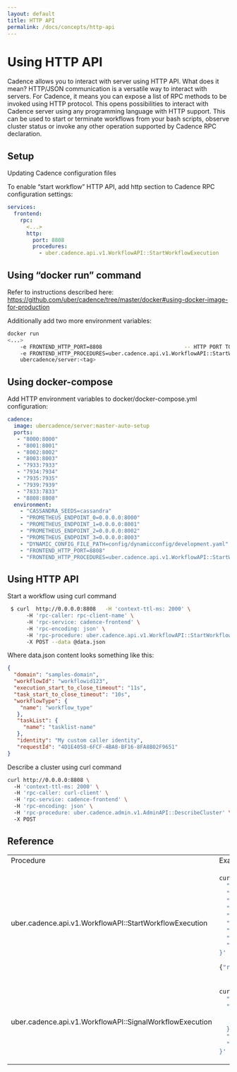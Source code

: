 ```yaml
---
layout: default
title: HTTP API
permalink: /docs/concepts/http-api
---
```


# Using HTTP API
Cadence allows you to interact with server using HTTP API. What does it mean?  HTTP/JSON communication is a versatile way to interact with servers. For Cadence, it means you can expose a list of RPC methods to be invoked using HTTP protocol. This opens possibilities to interact with Cadence server using any programming language with HTTP support. This can be used to start or terminate workflows from your bash scripts, observe cluster status or invoke any other operation supported by Cadence RPC declaration. 

 

## Setup 

Updating Cadence configuration files 

To enable “start workflow” HTTP API, add http section to Cadence RPC configuration settings: 

```yaml
services: 
  frontend: 
    rpc: 
      <...> 
      http: 
        port: 8808 
        procedures: 
          - uber.cadence.api.v1.WorkflowAPI::StartWorkflowExecution 
```


 

## Using “docker run” command 

Refer to instructions described here: https://github.com/uber/cadence/tree/master/docker#using-docker-image-for-production 

Additionally add two more environment variables: 
```bash
docker run
<...>
    -e FRONTEND_HTTP_PORT=8808                          -- HTTP PORT TO LISTEN 
    -e FRONTEND_HTTP_PROCEDURES=uber.cadence.api.v1.WorkflowAPI::StartWorkflowExecution  -- List of API methods exposed
    ubercadence/server:<tag> 
```


 

## Using docker-compose 

Add HTTP environment variables to docker/docker-compose.yml configuration: 
```yaml
cadence: 
  image: ubercadence/server:master-auto-setup 
  ports: 
   - "8000:8000" 
   - "8001:8001" 
   - "8002:8002" 
   - "8003:8003" 
   - "7933:7933" 
   - "7934:7934" 
   - "7935:7935" 
   - "7939:7939" 
   - "7833:7833" 
   - "8808:8808" 
  environment: 
    - "CASSANDRA_SEEDS=cassandra" 
    - "PROMETHEUS_ENDPOINT_0=0.0.0.0:8000" 
    - "PROMETHEUS_ENDPOINT_1=0.0.0.0:8001" 
    - "PROMETHEUS_ENDPOINT_2=0.0.0.0:8002" 
    - "PROMETHEUS_ENDPOINT_3=0.0.0.0:8003" 
    - "DYNAMIC_CONFIG_FILE_PATH=config/dynamicconfig/development.yaml" 
    - "FRONTEND_HTTP_PORT=8808" 
    - "FRONTEND_HTTP_PROCEDURES=uber.cadence.api.v1.WorkflowAPI::StartWorkflowExecution" 
```


 

## Using HTTP API 

Start a workflow using curl command 

```bash
 $ curl  http://0.0.0.0:8808   -H 'context-ttl-ms: 2000' \ 
      -H 'rpc-caller: rpc-client-name' \ 
      -H 'rpc-service: cadence-frontend' \ 
      -H 'rpc-encoding: json' \ 
      -H 'rpc-procedure: uber.cadence.api.v1.WorkflowAPI::StartWorkflowExecution' \ 
      -X POST --data @data.json 
```


 Where data.json content looks something like this: 
```json
{
  "domain": "samples-domain", 
  "workflowId": "workflowid123", 
  "execution_start_to_close_timeout": "11s", 
  "task_start_to_close_timeout": "10s", 
  "workflowType": { 
    "name": "workflow_type" 
   }, 
   "taskList": { 
     "name": "tasklist-name" 
   }, 
   "identity": "My custom caller identity", 
   "requestId": "4D1E4058-6FCF-4BA8-BF16-8FA8B02F9651" 
} 
```


Describe a cluster using curl command 

```bash
curl http://0.0.0.0:8808 \ 
  -H 'context-ttl-ms: 2000' \ 
  -H 'rpc-caller: curl-client' \ 
  -H 'rpc-service: cadence-frontend' \ 
  -H 'rpc-encoding: json' \ 
  -H 'rpc-procedure: uber.cadence.admin.v1.AdminAPI::DescribeCluster' \ 
  -X POST 
```

 ## Reference

<table>
<tr>
<td> Procedure </td> <td> Example </td>
</tr>
<tr>
<td>
uber.cadence.api.v1.WorkflowAPI::StartWorkflowExecution
</td>
<td>

```bash
curl http://0.0.0.0:8800 -H 'context-ttl-ms: 2000' -H 'rpc-caller: hello-client'  -H 'rpc-service: cadence-frontend' -H 'rpc-encoding: json'  -H 'rpc-procedure: uber.cadence.api.v1.WorkflowAPI::StartWorkflowExecution'  -X POST -d '{ 
  "domain":"samples-domain", 
  "workflowId":"helloWorldGroup", 
  "execution_start_to_close_timeout": "11s", 
  "task_start_to_close_timeout": "10s", 
  "workflowType":{"name":"helloWorldWorkflow"}, 
  "taskList":{"name":"helloWorldGroup"}, 
  "identity": "client-name-visible-in-history", 
  "requestId": "8049B932-6C2F-415A-9BB2-241DCF4CFC9C", 
  "input": {"data":"IkN1cmwhIg=="} 
}' 

{"runId":"3b448520-70aa-464f-ad8d-b8fcabf13628"}% 
```

</td>
</tr>
<tr>
<td>
uber.cadence.api.v1.WorkflowAPI::SignalWorkflowExecution
</td>
<td>

```bash
curl http://0.0.0.0:8800 -H 'context-ttl-ms: 2000' -H 'rpc-caller: curl-client'  -H 'rpc-service: cadence-frontend' -H 'rpc-encoding: json'  -H 'rpc-procedure: uber.cadence.api.v1.WorkflowAPI::SignalWorkflowExecution'  -X POST -d '{ 
  "domain":"samples-domain", 
  "workflow_execution": { 
    "workflow_id": "long_running_signal_waiting", 
    "run_id": "44eb0ca6-e929-442b-9587-390689232541" <- optional, allows to signal a specific run 
  }, 
  "signal_name":"channelA", 
  "signal_input":{"data":"MTA="} 
}' 
```

</td>
</tr>
</table>